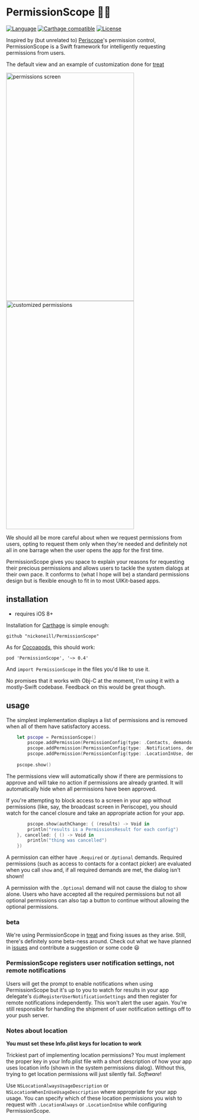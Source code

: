 # PermissionScope 🔐🔭

[![Language](http://img.shields.io/badge/language-swift-brightgreen.svg?style=flat
)](https://developer.apple.com/swift)
[![Carthage compatible](https://img.shields.io/badge/Carthage-compatible-4BC51D.svg?style=flat)](https://github.com/Carthage/Carthage)
[![License](http://img.shields.io/badge/license-MIT-lightgrey.svg?style=flat
)](http://mit-license.org)

Inspired by (but unrelated to) [Periscope](https://www.periscope.tv)'s permission control, PermissionScope is a Swift framework for intelligently requesting permissions from users.

The default view and an example of customization done for [treat](https://gettre.at)

<img src="https://raw.githubusercontent.com/nickoneill/PermissionScope/master/permissions.png" width="345" height="614" alt="permissions screen" />
<img src="https://raw.githubusercontent.com/nickoneill/PermissionScope/master/permissions-treat.png" width="345" height="614" alt="customized permissions" />

We should all be more careful about when we request permissions from users, opting to request them only when they're needed and definitely not all in one barrage when the user opens the app for the first time.

PermissionScope gives you space to explain your reasons for requesting their precious permissions and allows users to tackle the system dialogs at their own pace. It conforms to (what I hope will be) a standard permissions design but is flexible enough to fit in to most UIKit-based apps.

## installation

* requires iOS 8+

Installation for [Carthage](https://github.com/Carthage/Carthage) is simple enough:

`github "nickoneill/PermissionScope"`

As for [Cocoapods](https://cocoapods.org), this should work:

`pod 'PermissionScope', '~> 0.4'`

And `import PermissionScope` in the files you'd like to use it.

No promises that it works with Obj-C at the moment, I'm using it with a mostly-Swift codebase. Feedback on this would be great though.

## usage

The simplest implementation displays a list of permissions and is removed when all of them have satisfactory access.

```swift
    let pscope = PermissionScope()
        pscope.addPermission(PermissionConfig(type: .Contacts, demands: .Required, message: "We use this to steal\r\nyour friends"))
   	    pscope.addPermission(PermissionConfig(type: .Notifications, demands: .Optional, message: "We use this to send you\r\nspam and love notes"))
        pscope.addPermission(PermissionConfig(type: .LocationInUse, demands: .Required, message: "We use this to track\r\nwhere you live"))
    
    pscope.show()
```

The permissions view will automatically show if there are permissions to approve and will take no action if permissions are already granted. It will automatically hide when all permissions have been approved.

If you're attempting to block access to a screen in your app without permissions (like, say, the broadcast screen in Periscope), you should watch for the cancel closure and take an appropriate action for your app.

```swift
		pscope.show(authChange: { (results) -> Void in
        println("results is a PermissionsResult for each config")
    }, cancelled: { () -> Void in
        println("thing was cancelled")
    })
```

A permission can either have `.Required` or .`Optional` demands. Required permissions (such as access to contacts for a contact picker) are evaluated when you call `show` and, if all required demands are met, the dialog isn't shown!

A permission with the `.Optional` demand will not cause the dialog to show alone. Users who have accepted all the required permissions but not all optional permissions can also tap a button to continue without allowing the optional permissions.

### beta
We're using PermissionScope in [treat](https://gettre.at) and fixing issues as they arise. Still, there's definitely some beta-ness around. Check out what we have planned in [issues](http://github.com/nickoneill/PermissionScope/issues) and contribute a suggestion or some code 😃

### PermissionScope registers user notification settings, not remote notifications
Users will get the prompt to enable notifications when using PermissionScope but it's up to you to watch for results in your app delegate's `didRegisterUserNotificationSettings` and then register for remote notifications independently. This won't alert the user again. You're still responsible for handling the shipment of user notification settings off to your push server.

### Notes about location
**You must set these Info.plist keys for location to work**

Trickiest part of implementing location permissions? You must implement the proper key in your Info.plist file with a short description of how your app uses location info (shown in the system permissions dialog). Without this, trying to get location  permissions will just silently fail. *Software*!

Use `NSLocationAlwaysUsageDescription` or `NSLocationWhenInUseUsageDescription` where appropriate for your app usage. You can specify which of these location permissions you wish to request with `.LocationAlways` or `.LocationInUse` while configuring PermissionScope.
